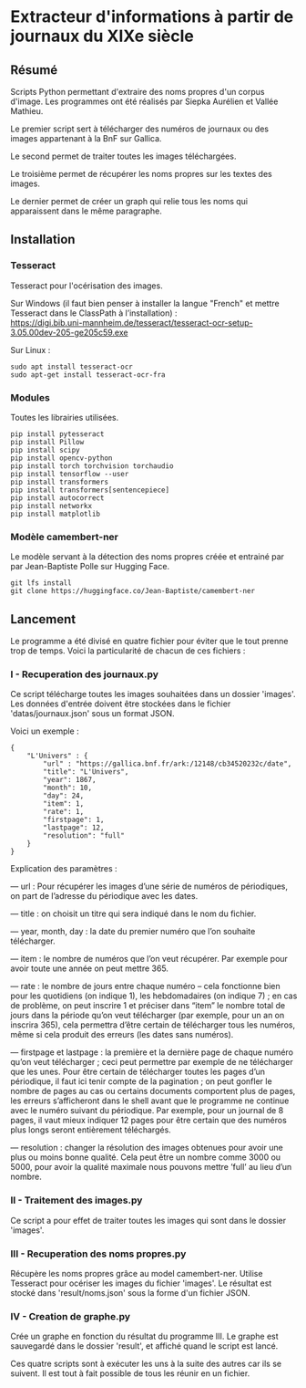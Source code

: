 # Extracteur d'informations à partir de journaux du XIXe siècle

## Résumé

Scripts Python permettant d'extraire des noms propres d'un corpus d'image. Les programmes ont été réalisés par Siepka Aurélien et Vallée Mathieu.

Le premier script sert à télécharger des numéros de journaux ou des images appartenant à la BnF sur Gallica.

Le second permet de traiter toutes les images téléchargées.

Le troisième permet de récupérer les noms propres sur les textes des images.

Le dernier permet de créer un graph qui relie tous les noms qui apparaissent dans le même paragraphe.

## Installation

### Tesseract

Tesseract pour l'océrisation des images.

Sur Windows (il faut bien penser à installer la langue "French" et mettre Tesseract dans le ClassPath à l’installation) : \
https://digi.bib.uni-mannheim.de/tesseract/tesseract-ocr-setup-3.05.00dev-205-ge205c59.exe

Sur Linux :
```
sudo apt install tesseract-ocr
sudo apt-get install tesseract-ocr-fra
```

### Modules

Toutes les librairies utilisées.

```
pip install pytesseract
pip install Pillow
pip install scipy
pip install opencv-python
pip install torch torchvision torchaudio
pip install tensorflow --user
pip install transformers
pip install transformers[sentencepiece]
pip install autocorrect
pip install networkx
pip install matplotlib
```

### Modèle camembert-ner

Le modèle servant à la détection des noms propres créée et entrainé par par Jean-Baptiste Polle sur Hugging Face.

```
git lfs install
git clone https://huggingface.co/Jean-Baptiste/camembert-ner
```

## Lancement

Le programme a été divisé en quatre fichier pour éviter que le tout prenne trop de temps. Voici la particularité de chacun de ces fichiers :

### I - Recuperation des journaux.py

Ce script télécharge toutes les images souhaitées dans un dossier 'images'. Les données d'entrée doivent être stockées dans le fichier 'datas/journaux.json' sous un format JSON.

Voici un exemple :
```
{
    "L'Univers" : {
        "url" : "https://gallica.bnf.fr/ark:/12148/cb34520232c/date",
        "title": "L'Univers",
        "year": 1867,
        "month": 10,
        "day": 24,
        "item": 1,
        "rate": 1,
        "firstpage": 1,
        "lastpage": 12,
        "resolution": "full"
    }
}
```

Explication des paramètres :

— url : Pour récupérer les images d’une série de numéros de périodiques, on part de l’adresse du périodique avec
les dates.

— title : on choisit un titre qui sera indiqué dans le nom du fichier.

— year, month, day : la date du premier numéro que l’on souhaite télécharger.

— item : le nombre de numéros que l’on veut récupérer. Par exemple pour avoir toute une année on peut mettre 365.

— rate : le nombre de jours entre chaque numéro – cela fonctionne bien pour les quotidiens (on indique 1), les
hebdomadaires (on indique 7) ; en cas de problème, on peut inscrire 1 et préciser dans “item” le nombre total
de jours dans la période qu’on veut télécharger (par exemple, pour un an on inscrira 365), cela permettra
d’être certain de télécharger tous les numéros, même si cela produit des erreurs (les dates sans numéros).

— firstpage et lastpage : la première et la dernière page de chaque numéro qu’on veut télécharger ; ceci peut
permettre par exemple de ne télécharger que les unes. Pour être certain de télécharger toutes les pages d’un
périodique, il faut ici tenir compte de la pagination ; on peut gonfler le nombre de pages au cas ou certains
documents comportent plus de pages, les erreurs s’afficheront dans le shell avant que le programme ne continue
avec le numéro suivant du périodique. Par exemple, pour un journal de 8 pages, il vaut mieux indiquer 12
pages pour être certain que des numéros plus longs seront entièrement téléchargés.

— resolution : changer la résolution des images obtenues pour avoir une plus ou moins bonne qualité. Cela peut
être un nombre comme 3000 ou 5000, pour avoir la qualité maximale nous pouvons mettre ’full’ au lieu d’un
nombre.

### II - Traitement des images.py

Ce script a pour effet de traiter toutes les images qui sont dans le dossier 'images'.

### III - Recuperation des noms propres.py

Récupère les noms propres grâce au model camembert-ner. Utilise Tesseract pour océriser les images du fichier 'images'. Le résultat est stocké dans 'result/noms.json' sous la forme d'un fichier JSON.

### IV - Creation de graphe.py

Crée un graphe en fonction du résultat du programme III. Le graphe est sauvegardé dans le dossier 'result', et affiché quand le script est lancé.

Ces quatre scripts sont à exécuter les uns à la suite des autres car ils se suivent. Il est tout à fait possible de tous les réunir en un fichier.
